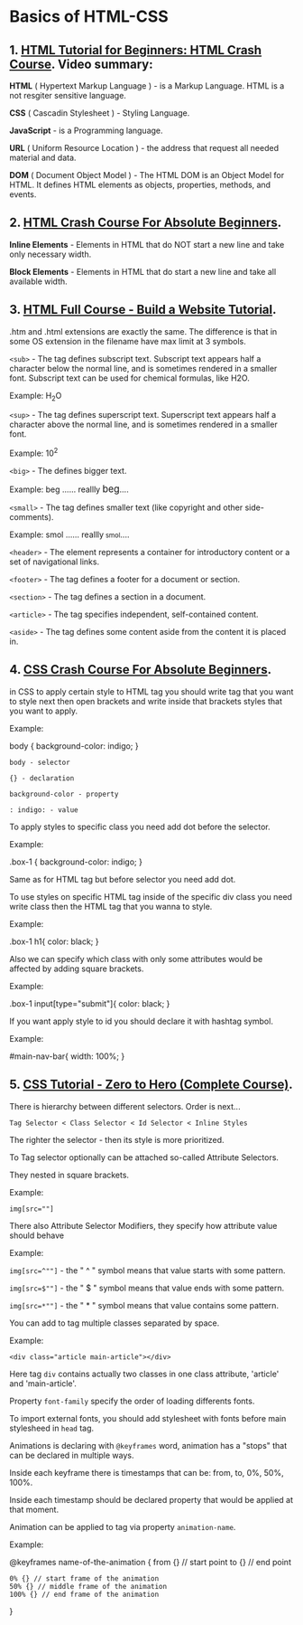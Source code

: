 # Basics of HTML-CSS

## 1. [HTML Tutorial for Beginners: HTML Crash Course](https://www.youtube.com/watch?v=qz0aGYrrlhU). Video summary:

**HTML** ( Hypertext Markup Language ) - is a Markup Language. HTML is a not resgiter sensitive language.

**CSS** ( Cascadin Stylesheet ) - Styling Language.

**JavaScript** - is a Programming language.

**URL** ( Uniform Resource Location ) - the address that request all needed material and data.

**DOM** ( Document Object Model ) - The HTML DOM is an Object Model for HTML. It defines HTML elements as objects, properties, methods, and events.

## 2. [HTML Crash Course For Absolute Beginners](https://www.youtube.com/watch?v=UB1O30fR-EE).

**Inline Elements** - Elements in HTML that do NOT start a new line and take only necessary width.

**Block Elements** - Elements in HTML that do start a new line and take all available width.

## 3. [HTML Full Course - Build a Website Tutorial](https://www.youtube.com/watch?v=pQN-pnXPaVg).

.htm and .html extensions are exactly the same. The difference is that in some OS extension in the filename have max limit at 3 symbols.

`<sub>` - The tag defines subscript text. Subscript text appears half a character below the normal line, and is sometimes rendered in a smaller font. Subscript text can be used for chemical formulas, like H2O.

Example: H<sub>2</sub>O

`<sup>` - The tag defines superscript text. Superscript text appears half a character above the normal line, and is sometimes rendered in a smaller font.

Example: 10<sup>2</sup>

`<big>` - The defines bigger text.

Example: beg ...... reallly <big>beg</big>....

`<small>` - The tag defines smaller text (like copyright and other side-comments).

Example: smol ...... reallly<small> smol</small>....

`<header>` - The element represents a container for introductory content or a set of navigational links.

`<footer>` - The tag defines a footer for a document or section.

`<section>` - The tag defines a section in a document.

`<article>` - The tag specifies independent, self-contained content.

`<aside>` - The tag defines some content aside from the content it is placed in.

## 4. [CSS Crash Course For Absolute Beginners](https://www.youtube.com/watch?v=yfoY53QXEnI).

in CSS to apply certain style to HTML tag you should write tag that you want to style next then open brackets and write inside that brackets styles that you want to apply.

Example:

body {
background-color: indigo;
}

`body - selector`

`{} - declaration`

`background-color - property`

`: indigo: - value`

To apply styles to specific class you need add dot before the selector.

Example:

.box-1 {
background-color: indigo;
}

Same as for HTML tag but before selector you need add dot.

To use styles on specific HTML tag inside of the specific div class you need write class then the HTML tag that you wanna to style.

Example:

.box-1 h1{
color: black;
}

Also we can specify which class with only some attributes would be affected by adding square brackets.

Example:

.box-1 input[type="submit"]{
color: black;
}

If you want apply style to id you should declare it with hashtag symbol.

Example:

#main-nav-bar{
width: 100%;
}

## 5. [CSS Tutorial - Zero to Hero (Complete Course)](https://www.youtube.com/watch?v=1Rs2ND1ryYc).

There is hierarchy between different selectors. Order is next...

    Tag Selector < Class Selector < Id Selector < Inline Styles

The righter the selector - then its style is more prioritized.

To Tag selector optionally can be attached so-called Attribute Selectors.

They nested in square brackets.

Example:

`img[src=""]`

There also Attribute Selector Modifiers, they specify how attribute value should behave

Example:

`img[src=^""]` - the " ^ " symbol means that value starts with some pattern.

`img[src=$""]` - the " $ " symbol means that value ends with some pattern.

`img[src=*""]` - the " \* " symbol means that value contains some pattern.

You can add to tag multiple classes separated by space.

Example:

`<div class="article main-article"></div>`

Here tag `div` contains actually two classes in one class attribute, 'article' and 'main-article'.

Property `font-family` specify the order of loading differents fonts.

To import external fonts, you should add stylesheet with fonts before main stylesheed in `head` tag.

Animations is declaring with `@keyframes` word, animation has a "stops" that can be declared in multiple ways.

Inside each keyframe there is timestamps that can be: from, to, 0%, 50%, 100%.

Inside each timestamp should be declared property that would be applied at that moment.

Animation can be applied to tag via property `animation-name`.

Example:

@keyframes name-of-the-animation {
from {} // start point
to {} // end point

    0% {} // start frame of the animation
    50% {} // middle frame of the animation
    100% {} // end frame of the animation

}
